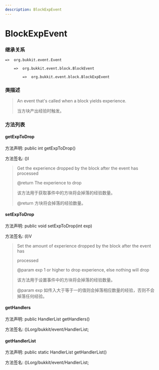 ```yaml
---
description: BlockExpEvent
---
```


# BlockExpEvent

### 继承关系

    =>  org.bukkit.event.Event

        =>  org.bukkit.event.block.BlockEvent

            =>  org.bukkit.event.block.BlockExpEvent

### 类描述

> An event that's called when a block yields experience.
> 
> <p>
> 
> 当方块产出经验时触发。

### 方法列表

#### getExpToDrop

方法声明: public int getExpToDrop()

方法签名: ()I

> Get the experience dropped by the block after the event has processed
> 
> @return The experience to drop
> 
> <p>
> 
> 该方法用于获取事件中的方块将会掉落的经验数量。
> 
> @return 方块将会掉落的经验数量。

#### setExpToDrop

方法声明: public void setExpToDrop(int exp)

方法签名: (I)V

> Set the amount of experience dropped by the block after the event has
> 
> processed
> 
> @param exp 1 or higher to drop experience, else nothing will drop
> 
> <p>
> 
> 该方法用于设置事件中的方块将会掉落的经验数量。
> 
> @param exp 如传入大于等于一的值则会掉落相应数量的经验，否则不会掉落任何经验。

#### getHandlers

方法声明: public HandlerList getHandlers()

方法签名: ()Lorg/bukkit/event/HandlerList;

#### getHandlerList

方法声明: public static HandlerList getHandlerList()

方法签名: ()Lorg/bukkit/event/HandlerList;